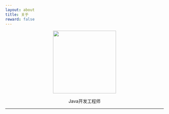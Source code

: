 ```yaml
---
layout: about
title: 关于
reward: false
---
```


<center><img src="https://ciel-hive.github.io/assets/img/avatar.webp" width="200" height="200"/></center>

<center><p style="font-size='16px' font-style='bold'">Java开发工程师</p></center>

---